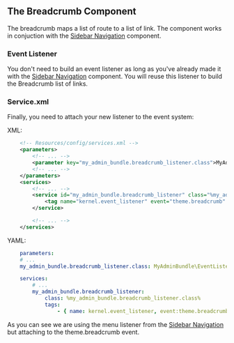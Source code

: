 ## The Breadcrumb Component

The breadcrumb maps a list of route to a list of link. The component works
in conjuction with the [Sidebar Navigation](sidebar_navigation.md) component.

### Event Listener

You don't need to build an event listener as long as you've already made it with
the [Sidebar Navigation](sidebar_navigation.md) component. You will 
reuse this listener to build the Breadcrumb list of links.

### Service.xml

Finally, you need to attach your new listener to the event system:

XML: 

```xml
	<!-- Resources/config/services.xml -->
	<parameters>
		<!-- ... -->
		<parameter key="my_admin_bundle.breadcrumb_listener.class">MyAdminBundle\EventListener\MyMenuItemListListener</parameter>
		<!-- ... -->
	</parameters>
	<services>
		<!-- ... -->
		<service id="my_admin_bundle.breadcrumb_listener" class="%my_admin_bundle.breadcrumb_listener.class%">
	        <tag name="kernel.event_listener" event="theme.breadcrumb" method="onSetupMenu" />
	    </service>

		<!-- ... -->
	</services>
```

YAML: 

```yaml
    parameters:
    # ...
    my_admin_bundle.breadcrumb_listener.class: MyAdminBundle\EventListener\MyMenuItemListListener

    services:
        # ...
        my_admin_bundle.breadcrumb_listener:
            class: %my_admin_bundle.breadcrumb_listener.class%
            tags:
                - { name: kernel.event_listener, event:theme.breadcrumb, method:onSetupMenu }
```
As you can see we are using the menu listener from the [Sidebar Navigation](sidebar_navigation.md) 
but attaching to the theme.breadcrumb event.
